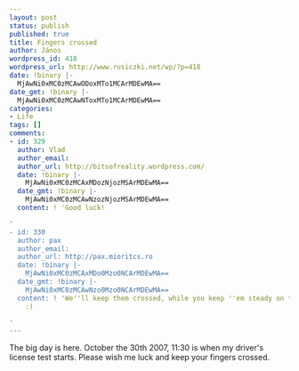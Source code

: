 ```yaml
---
layout: post
status: publish
published: true
title: Fingers crossed
author: János
wordpress_id: 418
wordpress_url: http://www.rusiczki.net/wp/?p=418
date: !binary |-
  MjAwNi0xMC0zMCAwODoxMTo1MCArMDEwMA==
date_gmt: !binary |-
  MjAwNi0xMC0zMCAwNToxMTo1MCArMDEwMA==
categories:
- Life
tags: []
comments:
- id: 329
  author: Vlad
  author_email: 
  author_url: http://bitsofreality.wordpress.com/
  date: !binary |-
    MjAwNi0xMC0zMCAxMDozNjozMSArMDEwMA==
  date_gmt: !binary |-
    MjAwNi0xMC0zMCAwNzozNjozMSArMDEwMA==
  content: ! 'Good luck!

'
- id: 330
  author: pax
  author_email: 
  author_url: http://pax.mioritcs.ro
  date: !binary |-
    MjAwNi0xMC0zMCAxMDo0Mzo0NCArMDEwMA==
  date_gmt: !binary |-
    MjAwNi0xMC0zMCAwNzo0Mzo0NCArMDEwMA==
  content: ! 'We''ll keep them crossed, while you keep ''em steady on the wheel. Deal?
    :)

'
---
```

<p>The big day is here. October the 30th 2007, 11:30 is when my driver's license test starts. Please wish me luck and keep your fingers crossed.</p>
